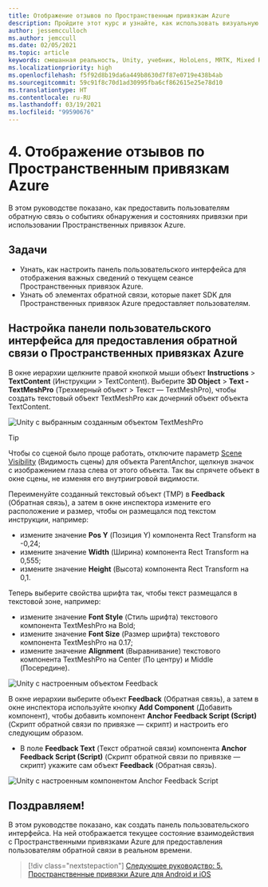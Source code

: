 ```yaml
---
title: Отображение отзывов по Пространственным привязкам Azure
description: Пройдите этот курс и узнайте, как использовать визуальную обратную связь от Пространственных привязок Azure в приложении смешанной реальности.
author: jessemcculloch
ms.author: jemccull
ms.date: 02/05/2021
ms.topic: article
keywords: смешанная реальность, Unity, учебник, HoloLens, MRTK, Mixed Reality Toolkit, UWP, Пространственные привязки Azure, сеансы, элементы обратной связи
ms.localizationpriority: high
ms.openlocfilehash: f5f92d8b19da6a449b8630d7f87e0719e438b4ab
ms.sourcegitcommit: 59c91f8c70d1ad30995fba6cf862615e25e78d10
ms.translationtype: HT
ms.contentlocale: ru-RU
ms.lasthandoff: 03/19/2021
ms.locfileid: "99590676"
---
```

# <a name="4-displaying-feedback-from-azure-spatial-anchors"></a>4. Отображение отзывов по Пространственным привязкам Azure

В этом руководстве показано, как предоставить пользователям обратную связь о событиях обнаружения и состояниях привязки при использовании Пространственных привязок Azure.

## <a name="objectives"></a>Задачи

* Узнать, как настроить панель пользовательского интерфейса для отображения важных сведений о текущем сеансе Пространственных привязок Azure.
* Узнать об элементах обратной связи, которые пакет SDK для Пространственных привязок Azure предоставляет пользователям.

## <a name="setting-up-asa-feedback-panel"></a>Настройка панели пользовательского интерфейса для предоставления обратной связи о Пространственных привязках Azure

В окне иерархии щелкните правой кнопкой мыши объект **Instructions** > **TextContent** (Инструкции > TextContent). Выберите **3D Object** > **Text - TextMeshPro** (Трехмерный объект > Текст — TextMeshPro), чтобы создать текстовый объект TextMeshPro как дочерний объект объекта TextContent.

![Unity с выбранным созданным объектом TextMeshPro](images/mr-learning-asa/asa-04-section1-step1-1.png)

> [!TIP]
> Чтобы со сценой было проще работать, отключите параметр <a href="https://docs.unity3d.com/Manual/SceneVisibility.html" target="_blank">Scene Visibility</a> (Видимость сцены) для объекта ParentAnchor, щелкнув значок с изображением глаза слева от этого объекта. Так вы спрячете объект в окне сцены, не изменяя его внутриигровой видимости.

Переименуйте созданный текстовый объект (TMP) в **Feedback** (Обратная связь), а затем в окне инспектора измените его расположение и размер, чтобы он размещался под текстом инструкции, например:

* измените значение **Pos Y** (Позиция Y) компонента Rect Transform на -0,24;
* измените значение **Width** (Ширина) компонента Rect Transform на 0,555;
* измените значение **Height** (Высота) компонента Rect Transform на 0,1.

Теперь выберите свойства шрифта так, чтобы текст размещался в текстовой зоне, например:

* измените значение **Font Style** (Стиль шрифта) текстового компонента TextMeshPro на Bold;
* измените значение **Font Size** (Размер шрифта) текстового компонента TextMeshPro на 0.17;
* измените значение **Alignment** (Выравнивание) текстового компонента TextMeshPro на Center (По центру) и Middle (Посередине).

![Unity с настроенным объектом Feedback](images/mr-learning-asa/asa-04-section1-step1-2.png)

В окне иерархии выберите объект **Feedback** (Обратная связь), а затем в окне инспектора используйте кнопку **Add Component** (Добавить компонент), чтобы добавить компонент **Anchor Feedback Script (Script)** (Скрипт обратной связи по привязке — скрипт) и настроить его следующим образом.

* В поле **Feedback Text** (Текст обратной связи) компонента **Anchor Feedback Script (Script)** (Скрипт обратной связи по привязке — скрипт) укажите сам объект **Feedback** (Обратная связь).

![Unity с настроенным компонентом Anchor Feedback Script](images/mr-learning-asa/asa-04-section1-step1-3.png)

## <a name="congratulations"></a>Поздравляем!

В этом руководстве показано, как создать панель пользовательского интерфейса. На ней отображается текущее состояние взаимодействия с Пространственными привязками Azure для предоставления пользователям обратной связи в реальном времени.

> [!div class="nextstepaction"]
> [Следующее руководство: 5. Пространственные привязки Azure для Android и iOS](mr-learning-asa-05.md)
